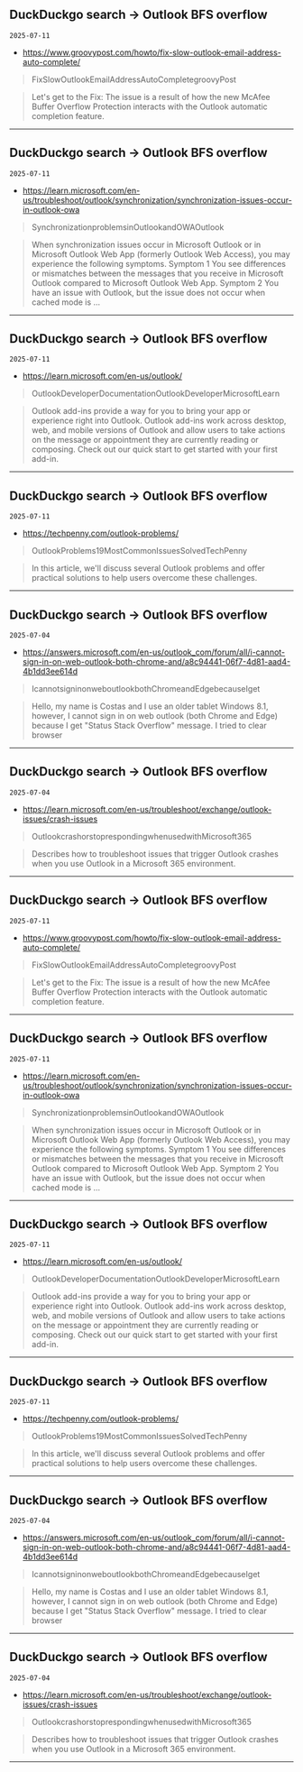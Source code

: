 ## DuckDuckgo search -> Outlook BFS overflow
`2025-07-11`

* https://www.groovypost.com/howto/fix-slow-outlook-email-address-auto-complete/

<blockquote>
 FixSlowOutlookEmailAddressAutoCompletegroovyPost
</blockquote>
<blockquote>
Let's get to the Fix: The issue is a result of how the new McAfee Buffer Overflow Protection interacts with the Outlook automatic completion feature.
</blockquote>

---

## DuckDuckgo search -> Outlook BFS overflow
`2025-07-11`

* https://learn.microsoft.com/en-us/troubleshoot/outlook/synchronization/synchronization-issues-occur-in-outlook-owa

<blockquote>
 SynchronizationproblemsinOutlookandOWAOutlook
</blockquote>
<blockquote>
When synchronization issues occur in Microsoft Outlook or in Microsoft Outlook Web App (formerly Outlook Web Access), you may experience the following symptoms. Symptom 1 You see differences or mismatches between the messages that you receive in Microsoft Outlook compared to Microsoft Outlook Web App. Symptom 2 You have an issue with Outlook, but the issue does not occur when cached mode is ...
</blockquote>

---

## DuckDuckgo search -> Outlook BFS overflow
`2025-07-11`

* https://learn.microsoft.com/en-us/outlook/

<blockquote>
 OutlookDeveloperDocumentationOutlookDeveloperMicrosoftLearn
</blockquote>
<blockquote>
Outlook add-ins provide a way for you to bring your app or experience right into Outlook. Outlook add-ins work across desktop, web, and mobile versions of Outlook and allow users to take actions on the message or appointment they are currently reading or composing. Check out our quick start to get started with your first add-in.
</blockquote>

---

## DuckDuckgo search -> Outlook BFS overflow
`2025-07-11`

* https://techpenny.com/outlook-problems/

<blockquote>
 OutlookProblems19MostCommonIssuesSolvedTechPenny
</blockquote>
<blockquote>
In this article, we'll discuss several Outlook problems and offer practical solutions to help users overcome these challenges.
</blockquote>

---

## DuckDuckgo search -> Outlook BFS overflow
`2025-07-04`

* https://answers.microsoft.com/en-us/outlook_com/forum/all/i-cannot-sign-in-on-web-outlook-both-chrome-and/a8c94441-06f7-4d81-aad4-4b1dd3ee614d

<blockquote>
 IcannotsigninonweboutlookbothChromeandEdgebecauseIget
</blockquote>
<blockquote>
Hello, my name is Costas and I use an older tablet Windows 8.1, however, I cannot sign in on web outlook (both Chrome and Edge) because I get &quot;Status Stack Overflow&quot; message. I tried to clear browser
</blockquote>

---

## DuckDuckgo search -> Outlook BFS overflow
`2025-07-04`

* https://learn.microsoft.com/en-us/troubleshoot/exchange/outlook-issues/crash-issues

<blockquote>
 OutlookcrashorstoprespondingwhenusedwithMicrosoft365
</blockquote>
<blockquote>
Describes how to troubleshoot issues that trigger Outlook crashes when you use Outlook in a Microsoft 365 environment.
</blockquote>

---

## DuckDuckgo search -> Outlook BFS overflow
`2025-07-11`

* https://www.groovypost.com/howto/fix-slow-outlook-email-address-auto-complete/

<blockquote>
 FixSlowOutlookEmailAddressAutoCompletegroovyPost
</blockquote>
<blockquote>
Let's get to the Fix: The issue is a result of how the new McAfee Buffer Overflow Protection interacts with the Outlook automatic completion feature.
</blockquote>

---

## DuckDuckgo search -> Outlook BFS overflow
`2025-07-11`

* https://learn.microsoft.com/en-us/troubleshoot/outlook/synchronization/synchronization-issues-occur-in-outlook-owa

<blockquote>
 SynchronizationproblemsinOutlookandOWAOutlook
</blockquote>
<blockquote>
When synchronization issues occur in Microsoft Outlook or in Microsoft Outlook Web App (formerly Outlook Web Access), you may experience the following symptoms. Symptom 1 You see differences or mismatches between the messages that you receive in Microsoft Outlook compared to Microsoft Outlook Web App. Symptom 2 You have an issue with Outlook, but the issue does not occur when cached mode is ...
</blockquote>

---

## DuckDuckgo search -> Outlook BFS overflow
`2025-07-11`

* https://learn.microsoft.com/en-us/outlook/

<blockquote>
 OutlookDeveloperDocumentationOutlookDeveloperMicrosoftLearn
</blockquote>
<blockquote>
Outlook add-ins provide a way for you to bring your app or experience right into Outlook. Outlook add-ins work across desktop, web, and mobile versions of Outlook and allow users to take actions on the message or appointment they are currently reading or composing. Check out our quick start to get started with your first add-in.
</blockquote>

---

## DuckDuckgo search -> Outlook BFS overflow
`2025-07-11`

* https://techpenny.com/outlook-problems/

<blockquote>
 OutlookProblems19MostCommonIssuesSolvedTechPenny
</blockquote>
<blockquote>
In this article, we'll discuss several Outlook problems and offer practical solutions to help users overcome these challenges.
</blockquote>

---

## DuckDuckgo search -> Outlook BFS overflow
`2025-07-04`

* https://answers.microsoft.com/en-us/outlook_com/forum/all/i-cannot-sign-in-on-web-outlook-both-chrome-and/a8c94441-06f7-4d81-aad4-4b1dd3ee614d

<blockquote>
 IcannotsigninonweboutlookbothChromeandEdgebecauseIget
</blockquote>
<blockquote>
Hello, my name is Costas and I use an older tablet Windows 8.1, however, I cannot sign in on web outlook (both Chrome and Edge) because I get &quot;Status Stack Overflow&quot; message. I tried to clear browser
</blockquote>

---

## DuckDuckgo search -> Outlook BFS overflow
`2025-07-04`

* https://learn.microsoft.com/en-us/troubleshoot/exchange/outlook-issues/crash-issues

<blockquote>
 OutlookcrashorstoprespondingwhenusedwithMicrosoft365
</blockquote>
<blockquote>
Describes how to troubleshoot issues that trigger Outlook crashes when you use Outlook in a Microsoft 365 environment.
</blockquote>

---

